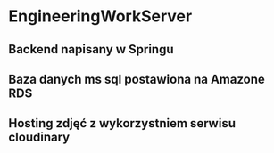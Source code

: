 # EngineeringWorkServer
## Backend napisany w Springu
## Baza danych ms sql postawiona na Amazone RDS
## Hosting zdjęć z wykorzystniem serwisu cloudinary
